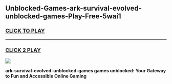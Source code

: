 
## Unblocked-Games-ark-survival-evolved-unblocked-games-Play-Free-5wai1
<h3>
<a href="https://premium76.site?title=ark-survival-evolved-unblocked-games&ref=18A1">CLICK TO PLAY</a></h3>
<hr>

<h3>
<a href="https://premium76.site?title=ark-survival-evolved-unblocked-games&ref=18A1">CLICK 2 PLAY</a>
  
</h3>

<a href="https://premium76.site?title=ark-survival-evolved-unblocked-games&ref=18A1"><img src="https://clearcache.store/games.png"></a>


**ark-survival-evolved-unblocked-games games unblocked: Your Gateway to Fun and Accessible Online Gaming**
